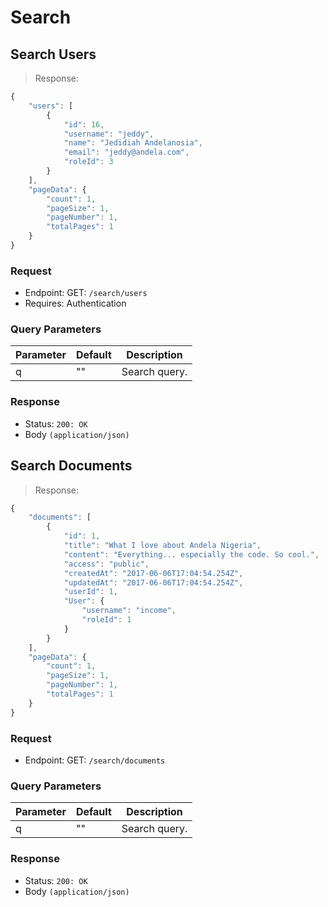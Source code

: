 # Search

## Search Users

> Response:

```javascript
{
    "users": [
        {
            "id": 16,
            "username": "jeddy",
            "name": "Jedidiah Andelanosia",
            "email": "jeddy@andela.com",
            "roleId": 3
        }
    ],
    "pageData": {
        "count": 1,
        "pageSize": 1,
        "pageNumber": 1,
        "totalPages": 1
    }
}
```

### Request
- Endpoint: GET: `/search/users`
- Requires: Authentication


### Query Parameters
Parameter | Default | Description
--------- | ------- | -----------
q | "" | Search query.

### Response
- Status: `200: OK`
- Body `(application/json)`

## Search Documents

> Response:

```javascript
{
    "documents": [
        {
            "id": 1,
            "title": "What I love about Andela Nigeria",
            "content": "Everything... especially the code. So cool.",
            "access": "public",
            "createdAt": "2017-06-06T17:04:54.254Z",
            "updatedAt": "2017-06-06T17:04:54.254Z",
            "userId": 1,
            "User": {
                "username": "income",
                "roleId": 1
            }
        }
    ],
    "pageData": {
        "count": 1,
        "pageSize": 1,
        "pageNumber": 1,
        "totalPages": 1
    }
}
```

### Request
- Endpoint: GET: `/search/documents`

### Query Parameters
Parameter | Default | Description
--------- | ------- | -----------
q | "" | Search query.

### Response
- Status: `200: OK`
- Body `(application/json)`